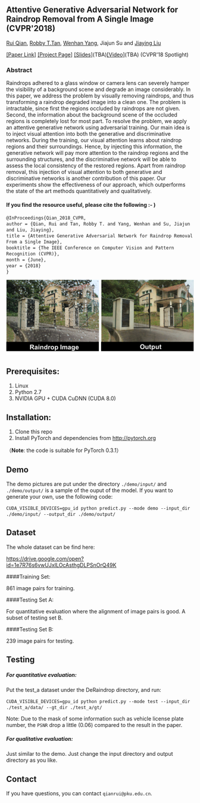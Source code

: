 ## Attentive Generative Adversarial Network for Raindrop Removal from A Single Image (CVPR'2018)

[Rui Qian](https://rui1996.github.io), [Robby T.Tan](https://tanrobby.github.io), [Wenhan Yang](http://www.icst.pku.edu.cn/struct/people/Wenhan_Yang_files/WenhanYang.html), Jiajun Su and [Jiaying Liu](http://www.icst.pku.edu.cn/struct/people/liujiaying.html) 

[[Paper Link]](https://arxiv.org/abs/1711.10098) [[Project Page]](https://rui1996.github.io/raindrop/raindrop_removal.html) [[Slides]]()(TBA)[[Video]]()(TBA) (CVPR'18 Spotlight) 

### Abstract

Raindrops adhered to a glass window or camera lens can severely hamper the visibility of a background scene and degrade an image considerably. In this paper, we address the problem by visually removing raindrops, and thus transforming a raindrop degraded image into a clean one. The problem is intractable, since first the regions occluded by raindrops are not given. Second, the information about the background scene of the occluded regions is completely lost for most part. To resolve the problem, we apply an attentive generative network using adversarial training. Our main idea is to inject visual attention into both the generative and discriminative networks. During the training, our visual attention learns about raindrop regions and their surroundings. Hence, by injecting this information, the generative network will pay more attention to the raindrop regions and the surrounding structures, and the discriminative network will be able to assess the local consistency of the restored regions. Apart from raindrop removal, this injection of visual attention to both generative and discriminative networks is another contribution of this paper. Our experiments show the effectiveness of our approach, which outperforms the state of the art methods quantitatively and qualitatively.

#### If you find the resource useful, please cite the following :- )

```
@InProceedings{Qian_2018_CVPR,
author = {Qian, Rui and Tan, Robby T. and Yang, Wenhan and Su, Jiajun and Liu, Jiaying},
title = {Attentive Generative Adversarial Network for Raindrop Removal From a Single Image},
booktitle = {The IEEE Conference on Computer Vision and Pattern Recognition (CVPR)},
month = {June},
year = {2018}
}
```

<img src="teaser/demo.png" >       



## Prerequisites:

1. Linux
2. Python 2.7
3. NVIDIA GPU + CUDA CuDNN (CUDA 8.0)



## Installation:

1. Clone this repo
2. Install PyTorch and dependencies from http://pytorch.org 

（**Note**: the code is suitable for PyTorch 0.3.1）



## Demo 

The demo pictures are put under the directory `./demo/input/` and `./demo/output/` is a sample of the ouput of the model. If you want to generate your own, use the following code:

```
CUDA_VISIBLE_DEVICES=gpu_id python predict.py --mode demo --input_dir ./demo/input/ --output_dir ./demo/output/
```



## Dataset

The whole dataset can be find here:

https://drive.google.com/open?id=1e7R76s6vwUJxILOcAsthgDLPSnOrQ49K



####Training Set:

861 image pairs for training.



####Testing Set A:

For quantitative evaluation where the alignment of image pairs is good. A subset of testing set B.



####Testing Set B:

239 image pairs for testing.

 

## Testing

##### For quantitative evaluation:

Put the test_a dataset under the DeRaindrop directory, and run:

```
CUDA_VISIBLE_DEVICES=gpu_id python predict.py --mode test --input_dir ./test_a/data/ --gt_dir ./test_a/gt/
```

Note: Due to the mask of some information such as vehicle license plate number, the `PSNR` drop a little (0.06) compared to the result in the paper.

##### For qualitative evaluation:

Just similar to the demo. Just change the input directory and output directory as you like.



## Contact

If you have questions, you can contact `qianrui@pku.edu.cn`.

